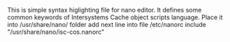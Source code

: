 This is simple syntax higlighting file for nano editor.
It defines some common keywords of Intersystems Cache object scripts language.
Place it into /usr/share/nano/ folder
add next line into file /etc/nanorc
include "/usr/share/nano/isc-cos.nanorc"
